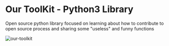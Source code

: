 # Our ToolKit - Python3 Library
Open source python library focused on learning about how to contribute to open source process and sharing some "useless" and funny functions

![our-toolkit](https://i.kym-cdn.com/entries/icons/original/000/034/467/Communist_Bugs_Bunny_Banner.jpg)